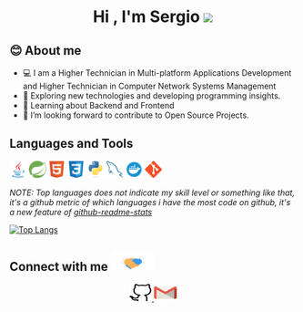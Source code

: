 <h1 align="center"><b>Hi , I'm Sergio </b><img src="https://media.giphy.com/media/hvRJCLFzcasrR4ia7z/giphy.gif" width="35"></h1>

  
## **😊 About me**
- 💻 I am a Higher Technician in Multi-platform Applications Development and Higher Technician in Computer Network Systems Management
- 🤔 Exploring new technologies and developing programming insights.
- 🌱 Learning about Backend and Frontend
- 💬 I’m looking forward to contribute to Open Source Projects.


## Languages and Tools
<code><img height="30" src="https://raw.githubusercontent.com/perrebser/perrebser/main/images/java.svg"></code>
<code><img height="30" src="https://raw.githubusercontent.com/perrebser/perrebser/main/images/spring-svgrepo-com.svg"></code>
<code><img height="30" src="https://raw.githubusercontent.com/perrebser/perrebser/main/images/html.svg"></code>
<code><img height="30" src="https://raw.githubusercontent.com/perrebser/perrebser/main/images/css.svg"></code>
<code><img height="30" src="https://raw.githubusercontent.com/perrebser/perrebser/main/images/python.svg"></code>
<code><img height="30" src="https://raw.githubusercontent.com/perrebser/perrebser/main/images/sql.svg"></code>
<code><img height="30" src="https://raw.githubusercontent.com/perrebser/perrebser/main/images/docker-svgrepo-com.svg"></code>
<code><img height="30" src="https://raw.githubusercontent.com/perrebser/perrebser/main/images/git.svg"></code>



*NOTE: Top languages does not indicate my skill level or something like that, it's a github metric of which languages i have the most code on github, it's a new feature of [github-readme-stats](https://github.com/anuraghazra/github-readme-stats)*


[![Top Langs](https://github-readme-stats.vercel.app/api/top-langs/?username=perrebser&theme=radical&layout=compact)](https://github.com/anuraghazra/github-readme-stats)




<h2> Connect with me <img src="https://raw.githubusercontent.com/perrebser/perrebser/main/images/handshake.gif" height="35px"></h2>
<p align="center">
  <a href="https://github.com/perrebser" target="_blank">
    <code><img src="https://raw.githubusercontent.com/perrebser/perrebser/main/images/github.svg" height="30" width="40"/></code>
  </a>
  <a href="mailto:devperrebser@gmail.com" target="_blank">
    <code><img src="https://raw.githubusercontent.com/perrebser/perrebser/main/images/gmail.svg"  height="30" width="40"/></code>
  </a>
</p>
